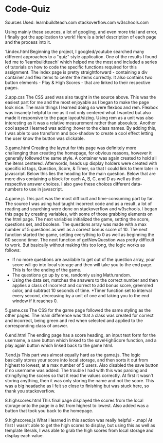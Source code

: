 # Code-Quiz

Sources Used:
learnbuildteach.com
stackoverflow.com
w3schools.com

Using mainly these sources, a lot of googling, and even more trial and error, I finally got the application to work! Here is a brief description of each page and the process into it.

1.index.html 
Beginning the project, I googled/youtube searched many different approaches to a "quiz" style application. One of the results I found led me to 'learnbuildteach' which helped me the most and included a series of tutorials on how to code the specific functions required for this assignment. The index page is pretty straightforward - containing a div container and flex items to center the items correctly. It also contains two button elements - Play & High Scores - that are linked to their respective pages.

2.app.css 
The CSS used was also taught in the source above. This was the easiest part for me and the most enjoyable as I began to make the page look nice. The main things I learned doing so were flexbox and rem. Flexbox was insanely helpful to me as it not only centered what I wanted but also made it responsive to the page layout/sizing. Using rem as a unit was also interesting as it was a relative measurement rather than absoulute. Another cool aspect I learned was adding :hover to the class names. By adding this, I was able to use transform and box-shadow to create a cool effect letting the user know the button was clickable.

3.game.html
Creating the layout for this page was definitely more challenging than creating the homepage, for obvious reasons, however it generally followed the same style. A container was again created to hold all the items centered. Afterwords, heads up display holders were created with specific id tags, Question, Score, & Timer, so that I could link to them later in javascript. Below this lies the heading for the main question. Below that are more divs containing a block for each A, B, C, and D as well as their respective answer choices. I also gave these choices different data-numbers to use in javascript.

4.game.js
This part was the most difficult and time-consuming part by far. The source I was using had taught incorrect code and as a result, a lot of reading and searching were done on stackoverflow and w3schools. I began this page by creating variables, with some of those grabbing elements on the html page. The next variables initialized the game, setting the score, questions set, and boolean. The questions array was made with a max number of 5 questions as well as a correct bonus score of 10. The next function started the game, setting everything to 0 as well as beginning the 60 second timer. The next function of getNewQuestion was pretty difficult to work. But basically without making this too long, the logic works as follows:
   * If no more questions are available to get out of the question array, your score will go into local storage and then will take you to the end page. This is for the ending of the game.
   * The questions go up by one, randomly using Math.random.
   * Using the data set, matches the answers to the correct number and then applies a class of incorrect and correct to add bonus score, green/red color, and subtract 10 seconds of time.
   *Timer function set to interval every second, decreasing by a unit of one and taking you to the end window if it reaches 0.

5.game.css
The CSS for the game page followed the same styling as the other pages. The main difference was that a class was created for correct and incorrect, being green and red when selected and applied to the corresponding class of answer.

6.end.html
The ending page has a score heading, an input text form for the username, a save button which linked to the saveHighScore function, and a play again button which linked back to the game html.

7.end.js
This part was almost equally hard as the game.js. The logic basically stores your score into local storage, and then sorts it out from highest to lowest, at a max number of 5 users. Also disabled the save button if no username was added. The trouble I had with this was parsing and stringifying the scores so that it read the values correctly. At first it wasn't storing anything, then it was only storing the name and not the score. This was a big headache as I felt so close to finishing but was stuck here, so thank you stackoverflow.

8.highscores.html
This final page displayed the scores from the local storage onto the page in a list from highest to lowest. Also added was a button that took you back to the homepage.

9.highscores.js
What I learned in this section was really helpful - .map! At first I wasn't able to get the high scores to display, but using this as well as template literals, I was able to grab the high scores from local storage and display each value.



